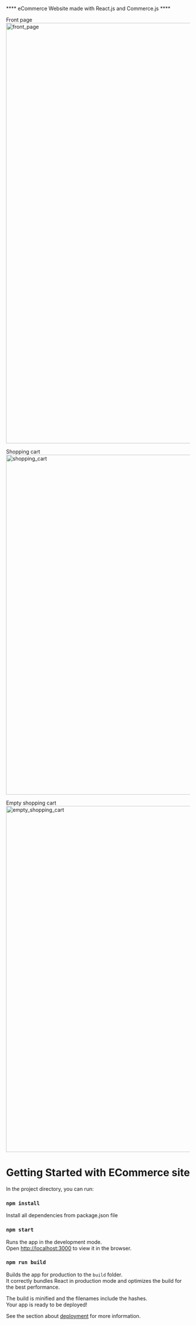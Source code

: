 **** eCommerce Website made with React.js and Commerce.js  ****

Front page
<img width="1148" alt="front_page" src="https://user-images.githubusercontent.com/46214277/162021459-132f05d4-f4c1-4192-8fac-7092ae5175b9.png">

Shopping cart
<img width="928" alt="shopping_cart" src="https://user-images.githubusercontent.com/46214277/162021549-7b9f762a-8060-4829-9e53-6e7002f940dc.png">

Empty shopping cart
<img width="945" alt="empty_shopping_cart" src="https://user-images.githubusercontent.com/46214277/162021600-e58bd544-797b-4985-9a76-8513726464d0.png">



# Getting Started with ECommerce site

In the project directory, you can run:
### `npm install`

Install all dependencies from package.json file

### `npm start`

Runs the app in the development mode.\
Open [http://localhost:3000](http://localhost:3000) to view it in the browser.


### `npm run build`

Builds the app for production to the `build` folder.\
It correctly bundles React in production mode and optimizes the build for the best performance.

The build is minified and the filenames include the hashes.\
Your app is ready to be deployed!

See the section about [deployment](https://facebook.github.io/create-react-app/docs/deployment) for more information.


